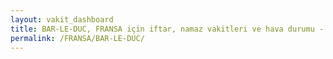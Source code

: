 ```yaml
---
layout: vakit_dashboard
title: BAR-LE-DUC, FRANSA için iftar, namaz vakitleri ve hava durumu - ilçe/eyalet seç
permalink: /FRANSA/BAR-LE-DUC/
---
```


<script type="text/javascript">
  var GLOBAL_COUNTRY = 'FRANSA';
  var GLOBAL_CITY = 'BAR-LE-DUC';
  var GLOBAL_STATE = '';
  var lat = 72;
  var lon = 21;
</script>
